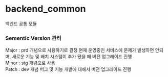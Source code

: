 # backend_common
백엔드 공통 모듈

### Sementic Version 관리

Major : prd 개념으로 사용하기로 결정 현재 운영중인 서비스에 문제가 발생하면 안되며, 새로운 기능 및 배치 시스템이 추가 됐을 때 버전 업그레이드 진행 <br>
Minor : stg 개념으로 사용 <br>
Patch : dev 개념 버그 및 기능 개발에 대해서 버전 업그레이드 진행 <br>
